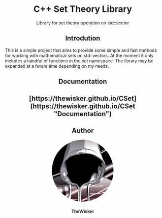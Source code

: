 <h1 align="center">C++ Set Theory Library</h1>
<p align="center">Library for set theory operation on std::vector</p>

<h2 align="center">Introdution</h2>

This is a simple project that aims to provide some simple and fast methods for working with mathematical sets on std::vectors.
At the moment it only includes a handful of functions in the set namespace. The library may be expanded at a future time depending on my needs.

<h2 align="center">Documentation</h2>

<h2 align="center">[https://thewisker.github.io/CSet](https://thewisker.github.io/CSet "Documentation")</h2>

<h2 align="center">Author</h2>
<div align="center">
    <img width="200" height="200" src="assets/profile.png"></img>
</div>
<h4 align="center">TheWisker</h4>